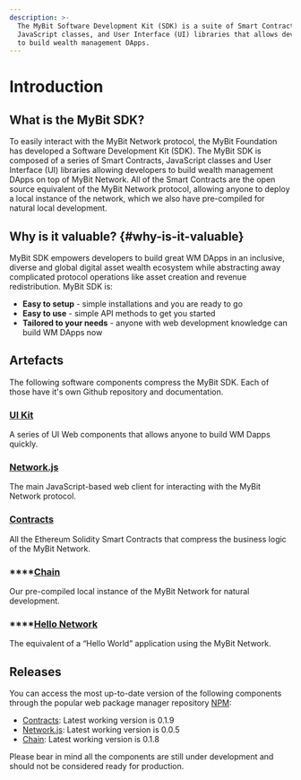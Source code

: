 ```yaml
---
description: >-
  The MyBit Software Development Kit (SDK) is a suite of Smart Contracts,
  JavaScript classes, and User Interface (UI) libraries that allows developers
  to build wealth management DApps.
---
```


# Introduction

## What is the MyBit SDK?

To easily interact with the MyBit Network protocol, the MyBit Foundation has developed a Software Development Kit \(SDK\). The MyBit SDK is composed of a series of Smart Contracts, JavaScript classes and User Interface \(UI\) libraries allowing developers to build wealth management DApps on top of MyBit Network. All of the Smart Contracts are the open source equivalent of the MyBit Network protocol, allowing anyone to deploy a local instance of the network, which we also have pre-compiled for natural local development.

## Why is it valuable? {#why-is-it-valuable}

MyBit SDK empowers developers to build great WM DApps in an inclusive, diverse and global digital asset wealth ecosystem while abstracting away complicated protocol operations like asset creation and revenue redistribution. MyBit SDK is:

* **Easy to setup** - simple installations and you are ready to go
* **Easy to use** - simple API methods to get you started
* **Tailored to your needs** - anyone with web development knowledge can build WM DApps now

## Artefacts

The following software components compress the MyBit SDK. Each of those have it's own Github repository and documentation.

### ​[**UI Kit**](https://developer.mybit.io/ui) 

A series of UI Web components that allows anyone to build WM Dapps quickly.

### [**Network.js**](https://developer.mybit.io/web)

The main JavaScript-based web client for interacting with the MyBit Network protocol.

### [**Contracts**](https://developer.mybit.io/network)

All the Ethereum Solidity Smart Contracts that compress the business logic of the MyBit Network.

### \*\*\*\*[**Chain**](https://developer.mybit.io/chain)

Our pre-compiled local instance of the MyBit Network for natural development.

### \*\*\*\*[**Hello Network**](https://developer.mybit.io/hello-network)

The equivalent of a “Hello World” application using the MyBit Network.

## Releases

You can access the most up-to-date version of the following components through the popular web package manager repository [NPM](https://www.npmjs.com/):

* ​[Contracts](https://www.npmjs.com/package/@mybit/contracts): Latest working version is 0.1.9
* ​[Network.js](https://www.npmjs.com/package/@mybit/network.js): Latest working version is 0.0.5
* ​[Chain](https://www.npmjs.com/package/@mybit/chain): Latest working version is 0.1.8

Please bear in mind all the components are still under development and should not be considered ready for production.

